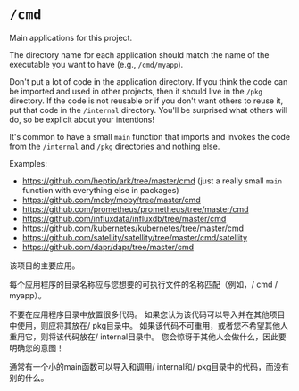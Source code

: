 # `/cmd`

Main applications for this project.

The directory name for each application should match the name of the executable you want to have (e.g., `/cmd/myapp`).

Don't put a lot of code in the application directory. If you think the code can be imported and used in other projects, then it should live in the `/pkg` directory. If the code is not reusable or if you don't want others to reuse it, put that code in the `/internal` directory. You'll be surprised what others will do, so be explicit about your intentions!

It's common to have a small `main` function that imports and invokes the code from the `/internal` and `/pkg` directories and nothing else.

Examples:

* https://github.com/heptio/ark/tree/master/cmd (just a really small `main` function with everything else in packages)
* https://github.com/moby/moby/tree/master/cmd
* https://github.com/prometheus/prometheus/tree/master/cmd
* https://github.com/influxdata/influxdb/tree/master/cmd
* https://github.com/kubernetes/kubernetes/tree/master/cmd
* https://github.com/satellity/satellity/tree/master/cmd/satellity
* https://github.com/dapr/dapr/tree/master/cmd

该项目的主要应用。

每个应用程序的目录名称应与您想要的可执行文件的名称匹配（例如，/ cmd / myapp）。

不要在应用程序目录中放置很多代码。 如果您认为该代码可以导入并在其他项目中使用，则应将其放在/ pkg目录中。 如果该代码不可重用，或者您不希望其他人重用它，则将该代码放在/ internal目录中。 您会惊讶于其他人会做什么，因此要明确您的意图！

通常有一个小的main函数可以导入和调用/ internal和/ pkg目录中的代码，而没有别的什么。